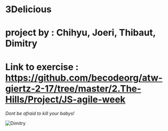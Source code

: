 # 3Delicious

# project by : Chihyu,  Joeri, Thibaut, Dimitry

# Link to exercise : https://github.com/becodeorg/atw-giertz-2-17/tree/master/2.The-Hills/Project/JS-agile-week

*Dont be afraid to kill your babys!*

![Dimitry](https://pics.me.me/so-youre-telling-me-buildingawallisimmoral-but-killing-babies-is-a-47381539.png)


